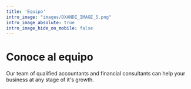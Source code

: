 ```yaml
---
title: 'Equipo'
intro_image: "images/DXANDI_IMAGE_5.png"
intro_image_absolute: true
intro_image_hide_on_mobile: false
---
```


# Conoce al equipo

Our team of qualified accountants and financial consultants can help your business at any stage of it's growth.
